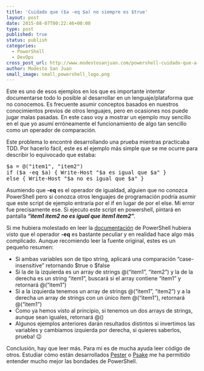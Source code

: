 ```yaml
---
title: 'Cuidado que ($a -eq $a) no siempre es $true'
layout: post
date: 2015-08-07T00:22:46+00:00
type: post
published: true
status: publish
categories:
  - PowerShell
  - DevOps
cross_post_url: http://www.modestosanjuan.com/powershell-cuidado-que-a-eq-a-no-siempre-es-true/
author: Modesto San Juan
small_image: small_powershell_logo.png
---
```

Este es uno de esos ejemplos en los que es importante intentar documentarse todo lo posible al desarrollar en un lenguaje/plataforma que no conocemos. Es frecuente asumir conceptos basados en nuestros conocimientos previos de otros lenguajes, pero en ocasiones nos puede jugar malas pasadas. En este caso voy a mostrar un ejemplo muy sencillo en el que yo asumí erróneamente el funcionamiento de algo tan sencillo como un operador de comparación.

Este problema lo encontré desarrollando una prueba mientras practicaba TDD. Por hacerlo fácil, este es el ejemplo más simple que se me ocurre para describir lo equivocado que estaba:

<pre class="lang:ps decode:true">$a = @("item1", "item2")
if ($a -eq $a) { Write-Host "$a es igual que $a" }
else { Write-Host "$a no es igual que $a" }</pre>

Asumiendo que **-eq** es el operador de igualdad, alguien que no conozca PowerShell pero si conozca otros lenguajes de programación podría asumir que este script de ejemplo entraría por el if en lugar de por el else. Mi error fue precisamente ese. Si ejecuto este script en powershell, pintará en pantalla _**&#8220;item1 item2 no es igual que item1 item2&#8221;**._

Si me hubiera molestado en leer la <a href="https://technet.microsoft.com/en-us/library/hh847759.aspx" target="_blank">documentación</a> de PowerShell hubiera visto que el operador **-eq** es bastante peculiar y en realidad hace algo más complicado. Aunque recomiendo leer la fuente original, estes es un pequeño resumen:

  * Si ambas variables son de tipo string, aplicará una comparación &#8220;case-insensitive&#8221; retornando $true o $false
  * Si la de la izquierda es un array de strings @(&#8220;item1&#8221;, &#8220;item2&#8221;) y la de la derecha es un string &#8220;item1&#8221;, buscará si el array contiene &#8220;item1&#8221; y retornará @(&#8220;item1&#8221;)
  * Si a la izquierda tenemos un array de strings @(&#8220;item1&#8221;, &#8220;item2&#8221;) y a la derecha un array de strings con un único item @(&#8220;item1&#8221;), retornará @(&#8220;item1&#8221;)
  * Como ya hemos visto al principio, si tenemos un dos arrays de strings, aunque sean iguales, retornará @()
  * Algunos ejemplos anteriores darán resultados distintos si invertimos las variables y cambiamos izquierda por derecha, si quieres saberlos, prueba! 😉

Conclusión, hay que leer más. Para mi es de mucha ayuda leer código de otros. Estudiar cómo están desarrollados [Pester](https://github.com/pester/Pester) o [Psake](https://github.com/psake/psake) me ha permitido entender mucho mejor las bondades de PowerShell.